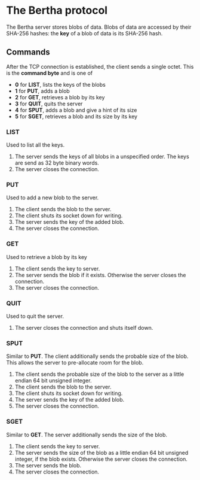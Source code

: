 The Bertha protocol
===================

The Bertha server stores blobs of data.
Blobs of data are accessed by their SHA-256 hashes: 
the __key__ of a blob of data is its SHA-256 hash.

Commands
--------

After the TCP connection is established, the client sends a
single octet.  This is the __command byte__ and is one of
       
- __0__ for __LIST__, lists the keys of the blobs
- __1__ for __PUT__, adds a blob
- __2__ for __GET__, retrieves a blob by its key
- __3__ for __QUIT__, quits the server
- __4__ for __SPUT__, adds a blob and give a hint of its size
- __5__ for __SGET__, retrieves a blob and its size by its key

### LIST
Used to list all the keys.

1.  The server sends the keys of all blobs in a unspecified order.
    The keys are send as 32 byte binary words.
2.  The server closes the connection.

### PUT
Used to add a new blob to the server.

1.  The client sends the blob to the server.
2.  The client shuts its socket down for writing.
3.  The server sends the key of the added blob.
4.  The server closes the connection.

### GET
Used to retrieve a blob by its key

1.  The client sends the key to server.
2.  The server sends the blob if it exists.  Otherwise the server closes
    the connection.
3.  The server closes the connection.

### QUIT
Used to quit the server.

1.  The server closes the connection and shuts itself down.

### SPUT
Similar to __PUT__.  The client additionally sends the probable size of the
blob.  This allows the server to pre-allocate room for the blob.

1.  The client sends the probable size of the blob to the server as a
    little endian 64 bit unsigned integer.
2.  The client sends the blob to the server.
3.  The client shuts its socket down for writing.
4.  The server sends the key of the added blob.
5.  The server closes the connection.

### SGET
Similar to __GET__.  The server additionally sends the size of the blob.

1.  The client sends the key to server.
2.  The server sends the size of the blob as a little endian 64 bit unsigned
    integer, if the blob exists.  Otherwise the server closes the
    connection.
3.  The server sends the blob.
4.  The server closes the connection.

